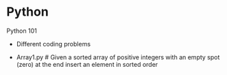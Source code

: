 # Python
Python 101
 - Different coding problems
 
 - Array1.py # Given a sorted array of positive integers with an empty spot (zero) at the end insert an element in sorted order
